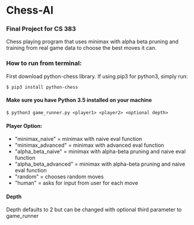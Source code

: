 # Chess-AI
### Final Project for CS 383

Chess playing program that uses minimax with alpha beta pruning and training from real game data to choose the best moves it can.

### How to run from terminal:
First download python-chess library.  If using pip3 for python3, simply run:
```
$ pip3 install python-chess
```

#### Make sure you have Python 3.5 installed on your machine
```
$ python3 game_runner.py <player1> <player2> <optional depth>
```

#### Player Option:
- "minimax_naive" = minimax with naive eval function
- "minimax_advanced" = minimax with advanced eval function
- "alpha_beta_naive" = minimax with alpha-beta pruning and naive eval function
- "alpha_beta_advanced" = minimax with alpha-beta pruning and naive eval function
- "random" = chooses random moves
- "human" = asks for input from user for each move

#### Depth
Depth defaults to 2 but can be changed with optional third parameter to game_runner